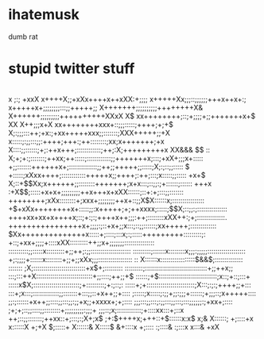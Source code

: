 # ihatemusk
dumb rat
<br>
# stupid twitter stuff
<br>
                              x  ;:;      +xxX                                 
                          x++++X;;+xXx++++x++xXX:+;;;;                         
                          x+++++Xx;;;::;;;;;;+++x++x+:;                        
                           x+++++x+;;;;;;;;:::;;+++++;;                        
                            X+++++++;;;;;;;;;;++++++++X&                       
                           X++++++;;;;;;;;;++++++++++XXxX                      
           X$         xx++++++++;::;+;;;;+;;+++++++x+$  XX                     
       X++;;;x+X     xx++++++++xxx+::;;;:::::;++++;+;+$                        
      X;:;;;:::++;+x:;+xx+++++xxx;;:::::::;XXX+++++;;+X                        
      x:::::;:;;:::;;:++++;+++:;++::::::::;xx;x+++++++;+x                      
      X::::;;::::::;+;:++x+++;::::::::::::;++;:X;+++++++++x XX&&& $$     ::    
       X;+;+:;:::::::;++xx;++:::::;::::::::::::;;+++++++x;:::;+xX+;;;x+:::::   
            +;;:::::::++++++x+;::::::::::::::;;++;;+++++;;:::::;X;:;::;;:::::  
           $   +:::::;xXxx++++;::::::::::::+++++x;;++++;:++;:::;x:::::;;:::::  
        +x+$   X;::+$$Xx;x++++++;;::::::::+++++++;x+x:::;::;;:;+::::::;::::::  
        +++x    :+X$$;:::::+x+x+;;;;;;;;;++x+++x+xXX::::::;::+:+;:::;;:::::::  
        ++++++++;xXx::::::::+;xxx+;;;;;;;;++x+::;;X$X::::::x;::::::::::::::::  
     +$+xXx++++++++x+:::::;;:x+++++;+;++xxxx;:::::;$$X;::;;:;:::::::::::::::   
     ++++xx+xx+x++++x;::;+:;:;++++x++;;;:++;::::::::xXX++:;+;::::::::::::::.   
      ++++++++++++++++x+;;;;:;::+x+;;x:::;::;;::::::;xx+++++;:::::::::::::     
         $Xx++++++++++++++x:::::+;::::;:::x;:;:::::+++++++++:::::::::;:        
              +::;+xx+;;;;+::::xXX:::::::::++;;x+;;;;;;;:::::::::::::::        
               ::::::::::;;:::::x:::::::::+;;++;:;;::::::::::::::::::::        
                :::::::::;::::::x::::::::x;;;:;;;;;:::::::::::::::::::         
                  +;:;;;;+::::::x::::::::+;;+;;xXx;;;:::::::::::::::::         
                ::       X::::::x:::::::::::::::::$&&$;::::::::::::::          
              :::::::  ;X;::::::::::::::::::::::::::+x$+;:::::::::             
             :::::::::;:::::::::::::::::::::::::::::::+;;++x;;                 
            :::;:::++X::::::::::::::::::::::::::::+;;::::;++;;+$               
            ::::::;+$:::::::::::::::::::::::::::::;x::;+::;:::+                
            :::::x$X;:::::::::::::::::::::::;+:::::::::;+:;::;:                
            :::::+;+::::::::::::::::::::::::;X:::;:;:;++++;;+:::               
             :::+;x:::;:::::::::::::;;:::::::+:::;;::+x++;;+::::               
              ;:::::;x:::::;:;;+;;:;;;+::::::;+;;;::;x+++++::::                
               ;;:;::::::+x++;;::::;;:::;;:;;+x;;+xxxx+;+;::::                 
                ;;;:::;;:::;:;;:::;;:::;:::;;;;;;:;+xx+;::::                   
                ;+;+;::;;::::;;::::::::+;;;;;;;;;:;;;+                         
                  ;;;::;x;::::::::::::;+::::xx:::+;::x                         
                   ++;::;;:::::::;++xx::+;:::;:;X+;x$                          
                     ;+:$++++x;+++::+$::::::x:x$                               
                      x;&    X::::::; +;::::+x                                 
                              x::::::X  +;+X                                   
                              $;:::::+                                         
                               X::::::&                                        
                                X:::::$                                        
                                &+::::x                                        
                                 +;::::                                        
                                 :;::::&                                       
                                  :;:::x                                       
                                   x:::&                                       
                                    +xX                                        
